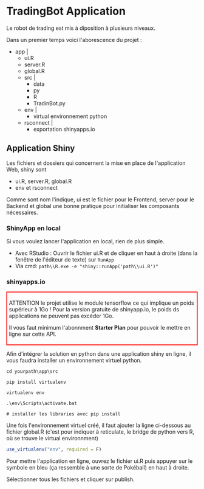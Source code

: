 # TradingBot Application

Le robot de trading est mis à diposition à plusieurs niveaux. 

Dans un premier temps voici l'aborescence du projet :


- app 
  |
  - ui.R
  - server.R
  - global.R
  - src
    | 
    - data
    - py
    - R
    - TradinBot.py
  - env
    | 
    - virtual environnement python
  - rsconnect 
    |
    - exportation shinyapps.io
    

## Application Shiny

Les fichiers et dossiers qui concernent la mise en place de l'application Web, shiny sont

- ui.R, server.R, global.R
- env et rsconnect


Comme sont nom l'indique, ui est le fichier pour le Frontend, server pour le Backend et global une bonne pratique pour initialiser les composants nécessaires.

### ShinyApp en local

Si vous voulez lancer l'application en local, rien de plus simple. 

- Avec RStudio :
  Ouvrir le fichier ui.R et de cliquer en haut à droite (dans la fenêtre de l'éditeur de texte) sur `RunApp`
- Via cmd:
  `path\\R.exe -e "shiny::runApp('path\\ui.R')"`

### shinyapps.io


<div style="border: 2px solid red; padding: 5px; align-items: 'center'">
  <p>
  ATTENTION le projet utilise le module tensorflow ce qui implique un poids supérieur à 1Go !
  Pour la version gratuite de shinyapp.io, le poids ds applications ne peuvent pas excéder 1Go.
  
  Il vous faut minimum l'abonnment **Starter Plan** pour pouvoir le mettre en ligne sur cette API.
  </p>
</div>


Afin d'intégrer la solution en python dans une application shiny en ligne, il vous faudra installer un environnement virtuel python.

```batch
cd yourpath\app\src

pip install virtualenv

virtualenv env

.\env\Scripts\activate.bat

# installer les libraries avec pip install 
```

Une fois l'environnement virtuel créé, il faut ajouter la ligne ci-dessous au fichier global.R (c'est pour indiquer à reticulate, le bridge de python vers R, où se trouve le virtual environnment)

```r
use_virtualenv("env", required = F)
```

Pour mettre l'application en ligne, ouvrez le fichier ui.R puis appuyer sur le symbole en bleu (ça ressemble à une sorte de Pokéball) en haut à droite.

Sélectionner tous les fichiers et cliquer sur publish. 
